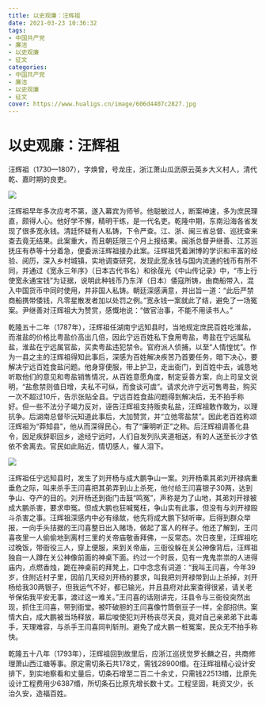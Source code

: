 ```yaml
---
title: 以史观廉：汪辉祖
date: 2021-03-23 10:36:32
tags:
- 中国共产党 
- 廉洁
- 以史观廉
- 征文
categories:
- 中国共产党 
- 廉洁
- 以史观廉
- 征文
cover: https://www.hualigs.cn/image/606d4407c2827.jpg
---
```


# 以史观廉：汪辉祖

汪辉祖（1730—1807），字焕曾，号龙庄，浙江萧山瓜沥原云英乡大义村人，清代乾、嘉时期的良吏。

![](汪辉祖.png)

汪辉祖早年多次应考不第，遂入幕宾为师爷。他聪敏过人，断案神速，多为庶民理直，颇得人心。他好学不懈，精明干练，是一代名吏。乾隆中期，东南沿海各省发现了很多宽永钱。清廷怀疑有人私铸，下令严查。江、浙、闽三省总督、巡抚查来查去竟无结果。此案重大，而且朝廷限三个月上报结果。闽浙总督尹继善、江苏巡抚庄有恭等十分着急，便委派汪辉祖接办此案。汪辉祖凭着渊博的学识和丰富的经验、阅历，深入乡村城镇，实地调查研究，发现此宽永钱与国内流通的钱币有所不同，并通过《宽永三年序》（日本古代书名）和徐葆光《中山传记录》中，“市上行使宽永通宝钱”为证据，说明此种钱币乃东洋（日本）倭寇所铸，由商船带入，混入中国货币中同时使用，并非国人私铸。朝廷深感满意，并出旨一道：“此后严禁商船携带倭钱，凡零星散发者加以处罚之例。”宽永钱一案就此了结，避免了一场冤案。尹继善对汪辉祖大为赞赏，感慨地说：“做官治事，不能不用读书人。”

乾隆五十二年（1787年），汪辉祖任湖南宁远知县时，当地规定庶民百姓吃淮盐，而淮盐的价格比粤盐价高出几倍，因此宁远百姓私下食用粤盐，粤盐在宁远属私盐，淮盐在宁远属官盐，买卖粤盐违犯禁令。官府派人侦捕，以至“人情惶忧”。作为一县之主的汪辉祖得知此事后，深感为百姓解决疾苦乃首要任务，暗下决心，要解决宁远百姓食盐问题。他身穿便服，带上护卫，走出衙门，到百姓中去，诚恳地听取他们的意见和粤盐销售情况，从百姓意愿角度，制定妥善方案，向上司呈文说明，“盐愈禁则值日增，夫私不可纵，而食谈可虞”。请求允许宁远可售粤盐，购买一次不超过10斤，告示张贴全县。宁远百姓食盐问题得到解决后，无不拍手称好。但一些不法分子竭力反对，诬告汪辉祖支持贩卖私盐，汪辉祖敢作敢为，以理抗争。后湖南总督毕沅知道此事后，大加赞赏，并“立弛零盐禁”。因此老百姓称颂汪辉祖为“莽知县”，他从而深得民心，有了“廉明听正”之称。后汪辉祖调善化县令，因足疾辞职回乡，途经宁远时，人们自发列队夹道相送，有的人送至长沙才依依不舍离去。官民如此贴近，情切感人，催人泪下。

![](汪辉祖图.png)

汪辉祖任宁远知县时，发生了刘开杨与成大鹏争山一案。刘开杨乘其弟刘开禄病重垂危之际，叫来杀手王闫喜把其弟弄到山上杀死，他付给王闫喜银子30两，达到争山、夺产的目的。刘开杨还到衙门击鼓“鸣冤”，声称是为了山地，其弟刘开禄被成大鹏杀害，要求申冤。但成大鹏也狂喊冤枉，争山实有此事，但没有与刘开禄殴斗杀害之事。汪辉祖深感内中必有缘故，他先将成大鹏下狱听审。后得到群众举报，一向手头拮据的王闫喜整日出入赌场，做起了富人的样子。他还了解到，王闫喜夜里一人偷偷地到离村三里的关帝庙敬香拜佛，一反常态。次日夜里，汪辉祖吃过晚饭，带衙役三人，穿上便服，来到关帝庙，三衙役躲在关公神像背后，汪辉祖独自一人蹲在关公神像前面的神桌下面。约过一个时辰，见有一鬼鬼祟祟的人进得庙内，点燃香烛，跪在神桌前的拜凳上，口中念念有词道：“我叫王闫喜，今年39岁，住附近村子里，因前几天经刘开杨的要求，叫我把刘开禄带到山上杀掉，刘开杨给我30两银子，但我运气不好，都已输光，并且县府对此案查得很紧，请关老爷保佑我平安无事，渡过这一难关。”王闫喜的话刚讲完，汪县令与三衙役突然出现，抓住王闫喜，带到衙堂。被吓破胆的王闫喜像竹筒倒豆子一样，全部招供。案情大白，成大鹏被当场释放，幕后唆使犯刘开杨丧尽天良，竟对自己亲弟弟下此毒手，天理难容，与杀手王闫喜同判斩刑。避免了成大鹏一桩冤案，民众无不拍手称快。

乾隆五十八年（1793年），汪辉祖回到故里后，应浙江巡抚觉罗长麟之召，共商修理萧山西江塘等事。原定需切条石共178丈，需钱28900缗。在汪辉祖精心设计安排下，到实地察看和丈量后，切条石增至二百二十余丈，只需钱22513缗，比原先设计工程费用少6387缗，所切条石比原先增长数十丈。工程坚固，耗资又少，长治久安，造福百姓。